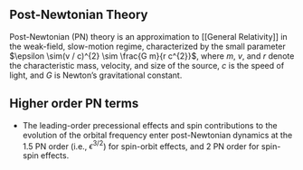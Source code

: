 ## Post-Newtonian Theory

Post-Newtonian (PN) theory is an approximation to [[General Relativity]] in the weak-field, slow-motion regime, characterized by the small parameter $\epsilon \sim(v / c)^{2} \sim \frac{G m}{r c^{2}}$, where $m$, $v$, and $r$ denote the characteristic mass, velocity, and size of the source, $c$ is the speed of light, and $G$ is Newton’s gravitational constant.


## Higher order PN terms

- The leading-order precessional effects and spin contributions to the evolution of the orbital frequency enter post-Newtonian dynamics at the 1.5 PN order (i.e., $\epsilon^{3 / 2}$) for spin-orbit effects, and 2 PN order for spin-spin effects.